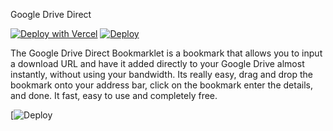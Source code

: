 Google Drive Direct

[](https://getintopc.com/wp-content/uploads/2013/10/google-drive-security.jpg)


[](https://cdn.dribbble.com/users/886569/screenshots/6397261/ezgif.com-optimize__17_.gif)


[![Deploy with Vercel](https://vercel.com/button)](https://vercel.com/new/git/external?repository-url=https%3A%2F%2Fgithub.com%2Fvercel%2Fnext.js%2Ftree%2Fcanary%2Fexamples%2Fhello-world) [![Deploy](https://www.herokucdn.com/deploy/button.svg)](https://heroku.com/deploy)


The Google Drive Direct Bookmarklet is a bookmark that allows you to input a download URL and have it added directly to your Google Drive almost instantly, without using your bandwidth. Its really easy, drag and drop the bookmark onto your address bar, click on the bookmark enter the details, and done. It fast, easy to use and completely free.


[![Deploy](https://cdn.dribbble.com/users/886569/screenshots/6397261/ezgif.com-optimize__17_.gif)
